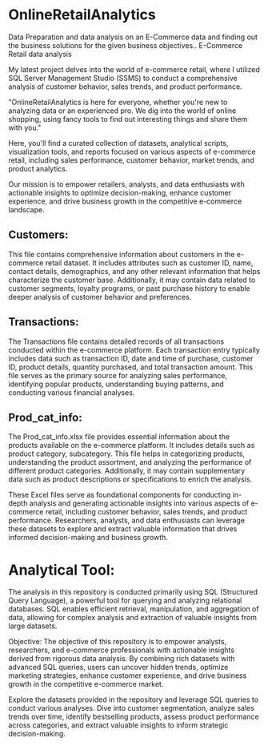 # OnlineRetailAnalytics

Data Preparation and data analysis on an E-Commerce data and finding out the business solutions for the given business objectives.. 
E-Commerce Retail data analysis

My latest project delves into the world of e-commerce retail, where I utilized SQL Server Management Studio (SSMS) to conduct a comprehensive analysis of customer behavior, sales trends, and product performance.

"OnlineRetailAnalytics is here for everyone, whether you're new to analyzing data or an experienced pro. We dig into the world of online shopping, using fancy tools to find out interesting things and share them with you."

Here, you'll find a curated collection of datasets, analytical scripts, visualization tools, and reports focused on various aspects of e-commerce retail, including sales performance, customer behavior, market trends, and product analytics.

Our mission is to empower retailers, analysts, and data enthusiasts with actionable insights to optimize decision-making, enhance customer experience, and drive business growth in the competitive e-commerce landscape.




## Customers:
This file contains comprehensive information about customers in the e-commerce retail dataset. It includes attributes such as customer ID, name, contact details, demographics, and any other relevant information that helps characterize the customer base. Additionally, it may contain data related to customer segments, loyalty programs, or past purchase history to enable deeper analysis of customer behavior and preferences.

## Transactions:
The Transactions file contains detailed records of all transactions conducted within the e-commerce platform. Each transaction entry typically includes data such as transaction ID, date and time of purchase, customer ID, product details, quantity purchased, and total transaction amount. This file serves as the primary source for analyzing sales performance, identifying popular products, understanding buying patterns, and conducting various financial analyses.

## Prod_cat_info:
The Prod_cat_info.xlsx file provides essential information about the products available on the e-commerce platform. It includes details such as product category, subcategory. This file helps in categorizing products, understanding the product assortment, and analyzing the performance of different product categories. Additionally, it may contain supplementary data such as product descriptions or specifications to enrich the analysis.

These Excel files serve as foundational components for conducting in-depth analysis and generating actionable insights into various aspects of e-commerce retail, including customer behavior, sales trends, and product performance. Researchers, analysts, and data enthusiasts can leverage these datasets to explore and extract valuable information that drives informed decision-making and business growth.


# Analytical Tool:
The analysis in this repository is conducted primarily using SQL (Structured Query Language), a powerful tool for querying and analyzing relational databases. SQL enables efficient retrieval, manipulation, and aggregation of data, allowing for complex analysis and extraction of valuable insights from large datasets.

Objective:
The objective of this repository is to empower analysts, researchers, and e-commerce professionals with actionable insights derived from rigorous data analysis. By combining rich datasets with advanced SQL queries, users can uncover hidden trends, optimize marketing strategies, enhance customer experience, and drive business growth in the competitive e-commerce market.


Explore the datasets provided in the repository and leverage SQL queries to conduct various analyses. Dive into customer segmentation, analyze sales trends over time, identify bestselling products, assess product performance across categories, and extract valuable insights to inform strategic decision-making.


